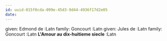 ```yaml
---
id: uuid-015f0cda-099e-45d3-9d44-4936f17d2e05
date: 
---
```


given: Edmond de :Latn
family: Goncourt :Latn
given: Jules de :Latn
family: Goncourt :Latn
**L'Amour au dix-huitieme siecle** :Latn